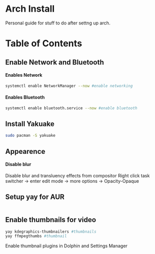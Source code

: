 # Arch Install
Personal guide for stuff to do after settng up arch.
# Table of Contents

## Enable Network and Bluetooth

#### Enables Network
```bash
systemctl enable NetworkManager --now #enable networking
```

#### Enables Bluetooth
```bash
systemctl enable bluetooth.service --now #enable bluetooth
```

## Install Yakuake
```bash 
sudo pacman -S yakuake
```
## Appearence
#### Disable blur
Disable blur and transluency effects from compositor
Right click task switcher -> enter edit mode -> more options -> Opacity-Opaque

## Setup yay for AUR
```bash
```

## Enable thumbnails for video
```bash
yay kdegraphics-thumbnailers #thumbnails
yay ffmpegthumbs #thumbnail
```
Enable thumbnail plugins in Dolphin and Settings Manager 
